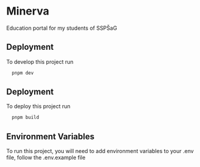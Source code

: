 # Minerva

Education portal for my students of SSPŠaG





## Deployment

To develop this project run

```bash
  pnpm dev
```


## Deployment

To deploy this project run

```bash
  pnpm build
```


## Environment Variables

To run this project, you will need to add environment variables to your .env file, follow the .env.example file
